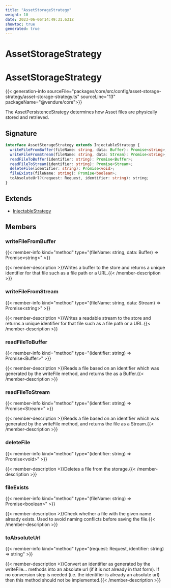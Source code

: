 ```yaml
---
title: "AssetStorageStrategy"
weight: 10
date: 2023-06-06T14:49:31.631Z
showtoc: true
generated: true
---
```

<!-- This file was generated from the Vendure source. Do not modify. Instead, re-run the "docs:build" script -->

# AssetStorageStrategy
<div class="symbol">


# AssetStorageStrategy

{{< generation-info sourceFile="packages/core/src/config/asset-storage-strategy/asset-storage-strategy.ts" sourceLine="13" packageName="@vendure/core">}}

The AssetPersistenceStrategy determines how Asset files are physically stored
and retrieved.

## Signature

```TypeScript
interface AssetStorageStrategy extends InjectableStrategy {
  writeFileFromBuffer(fileName: string, data: Buffer): Promise<string>;
  writeFileFromStream(fileName: string, data: Stream): Promise<string>;
  readFileToBuffer(identifier: string): Promise<Buffer>;
  readFileToStream(identifier: string): Promise<Stream>;
  deleteFile(identifier: string): Promise<void>;
  fileExists(fileName: string): Promise<boolean>;
  toAbsoluteUrl?(request: Request, identifier: string): string;
}
```
## Extends

 * <a href='/typescript-api/common/injectable-strategy#injectablestrategy'>InjectableStrategy</a>


## Members

### writeFileFromBuffer

{{< member-info kind="method" type="(fileName: string, data: Buffer) => Promise&#60;string&#62;"  >}}

{{< member-description >}}Writes a buffer to the store and returns a unique identifier for that
file such as a file path or a URL.{{< /member-description >}}

### writeFileFromStream

{{< member-info kind="method" type="(fileName: string, data: Stream) => Promise&#60;string&#62;"  >}}

{{< member-description >}}Writes a readable stream to the store and returns a unique identifier for that
file such as a file path or a URL.{{< /member-description >}}

### readFileToBuffer

{{< member-info kind="method" type="(identifier: string) => Promise&#60;Buffer&#62;"  >}}

{{< member-description >}}Reads a file based on an identifier which was generated by the writeFile
method, and returns the as a Buffer.{{< /member-description >}}

### readFileToStream

{{< member-info kind="method" type="(identifier: string) => Promise&#60;Stream&#62;"  >}}

{{< member-description >}}Reads a file based on an identifier which was generated by the writeFile
method, and returns the file as a Stream.{{< /member-description >}}

### deleteFile

{{< member-info kind="method" type="(identifier: string) => Promise&#60;void&#62;"  >}}

{{< member-description >}}Deletes a file from the storage.{{< /member-description >}}

### fileExists

{{< member-info kind="method" type="(fileName: string) => Promise&#60;boolean&#62;"  >}}

{{< member-description >}}Check whether a file with the given name already exists. Used to avoid
naming conflicts before saving the file.{{< /member-description >}}

### toAbsoluteUrl

{{< member-info kind="method" type="(request: Request, identifier: string) => string"  >}}

{{< member-description >}}Convert an identifier as generated by the writeFile... methods into an absolute
url (if it is not already in that form). If no conversion step is needed
(i.e. the identifier is already an absolute url) then this method
should not be implemented.{{< /member-description >}}


</div>
